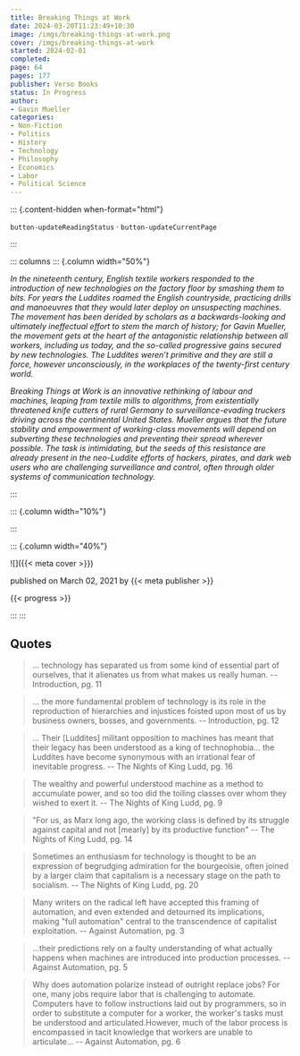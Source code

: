 ```yaml
---
title: Breaking Things at Work
date: 2024-03-20T11:23:49+10:30
image: /imgs/breaking-things-at-work.png
cover: /imgs/breaking-things-at-work
started: 2024-02-01
completed: 
page: 64
pages: 177
publisher: Verso Books
status: In Progress
author: 
- Gavin Mueller
categories:
- Non-Fiction
- Politics
- History
- Technology
- Philosophy
- Economics
- Labor
- Political Science
---
```


::: {.content-hidden when-format="html"}

`button-updateReadingStatus`  · `button-updateCurrentPage`

:::

::: columns
::: {.column width="50%"}

*In the nineteenth century, English textile workers responded to the introduction of new technologies on the factory floor by smashing them to bits. For years the Luddites roamed the English countryside, practicing drills and manoeuvres that they would later deploy on unsuspecting machines. The movement has been derided by scholars as a backwards-looking and ultimately ineffectual effort to stem the march of history; for Gavin Mueller, the movement gets at the heart of the antagonistic relationship between all workers, including us today, and the so-called progressive gains secured by new technologies. The Luddites weren’t primitive and they are still a force, however unconsciously, in the workplaces of the twenty-first century world.*

*Breaking Things at Work is an innovative rethinking of labour and machines, leaping from textile mills to algorithms, from existentially threatened knife cutters of rural Germany to surveillance-evading truckers driving across the continental United States. Mueller argues that the future stability and empowerment of working-class movements will depend on subverting these technologies and preventing their spread wherever possible. The task is intimidating, but the seeds of this resistance are already present in the neo-Luddite efforts of hackers, pirates, and dark web users who are challenging surveillance and control, often through older systems of communication technology.*

:::

::: {.column width="10%"}
<!-- empty column to create gap -->
:::

::: {.column width="40%"}

![]({{< meta cover >}})

published on March 02, 2021 by {{< meta publisher >}}

{{< progress >}}

:::
:::


## Quotes

> ... technology has separated us from some kind of essential part of ourselves, that it alienates us from what makes us really human.
> -- Introduction, pg. 11

> ... the more fundamental problem of technology is its role in the reproduction of hierarchies and injustices foisted upon most of us by business owners, bosses, and governments.
> -- Introduction, pg. 12

> ... Their [Luddites] militant opposition to machines has meant that their legacy has been understood as a king of technophobia... the Luddites have become synonymous with an irrational fear of inevitable progress.
> -- The Nights of King Ludd, pg. 16

> The wealthy and powerful understood machine as a method to accumulate power, and so too did the toiling classes over whom they wished to exert it.
> -- The Nights of King Ludd, pg. 9

> "For us, as Marx long ago, the working class is defined by its struggle against capital and not [mearly] by its productive function"
> -- The Nights of King Ludd, pg. 14

> Sometimes an enthusiasm for technology is thought to be an expression of begrudging admiration for the bourgeoisie, often joined by a larger claim that capitalism is a necessary stage on the path to socialism.
> -- The Nights of King Ludd, pg. 20

> Many writers on the radical left have accepted this framing of automation, and even extended and detourned its implications, making "full automation" central to the transcendence of capitalist exploitation.
> -- Against Automation, pg. 3

> ...their predictions rely on a faulty understanding of what actually happens when machines are introduced into production processes.
> -- Against Automation, pg. 5

> Why does automation polarize instead of outright replace jobs? For one, many jobs require labor that is challenging to automate. Computers have to follow instructions laid out by programmers, so in order to substitute a computer for a worker, the worker's tasks must be understood and articulated.However, much of the labor process is encompassed in tacit knowledge that workers are unable to articulate...
> -- Against Automation, pg. 6
